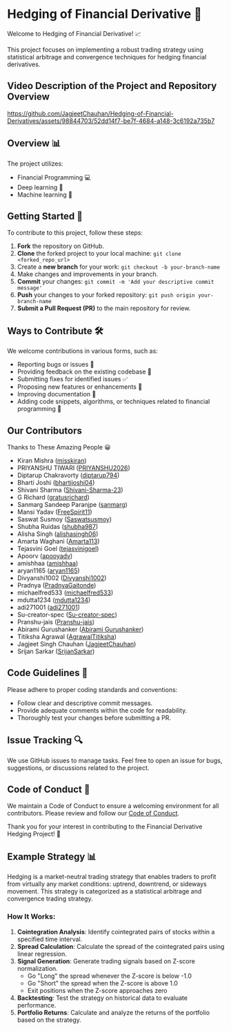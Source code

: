 # Hedging of Financial Derivative 💼

Welcome to Hedging of Financial Derivative! 📈

This project focuses on implementing a robust trading strategy using statistical arbitrage and convergence techniques for hedging financial derivatives.

## Video Description of the Project and Repository Overview


https://github.com/JagjeetChauhan/Hedging-of-Financial-Derivatives/assets/98844703/52dd14f7-be7f-4684-a148-3c6192a735b7



## Overview 📊

The project utilizes:

- Financial Programming 💻
- Deep learning 🧠
- Machine learning 🤖

## Getting Started 🚀

To contribute to this project, follow these steps:

1. **Fork** the repository on GitHub.
2. **Clone** the forked project to your local machine: ```git clone <forked_repo_url>```
3. Create a **new branch** for your work: ```git checkout -b your-branch-name```
4. Make changes and improvements in your branch.
5. **Commit** your changes: ```git commit -m 'Add your descriptive commit message'```
6. **Push** your changes to your forked repository: ```git push origin your-branch-name```
7. **Submit a Pull Request (PR)** to the main repository for review.

## Ways to Contribute 🛠️

We welcome contributions in various forms, such as:

- Reporting bugs or issues 🐞
- Providing feedback on the existing codebase 💬
- Submitting fixes for identified issues ✅
- Proposing new features or enhancements 🚀
- Improving documentation 📝
- Adding code snippets, algorithms, or techniques related to financial programming 💼

## Our Contributors

Thanks to These Amazing People :grinning:
* Kiran Mishra ([misskiran](https://github.com/misskiran))
* PRIYANSHU TIWARI ([PRIYANSHU2026](https://github.com/PRIYANSHU2026))
* Diptarup Chakravorty ([diptarup794](https://github.com/diptarup794))
* Bharti Joshi ([bhartijoshi04](https://github.com/bhartijoshi04))
* Shivani Sharma ([Shivani-Sharma-23](https://github.com/Shivani-Sharma-23))
* G Richard ([gratusrichard](https://github.com/gratusrichard))
* Sanmarg Sandeep Paranjpe ([sanmarg](https://github.com/sanmarg))
* Mansi Yadav ([FreeSpirit11](https://github.com/FreeSpirit11))
* Saswat Susmoy ([Saswatsusmoy](https://github.com/Saswatsusmoy))
* Shubha Ruidas ([shubha987](https://github.com/shubha987))
* Alisha Singh ([alishasingh06](https://github.com/alishasingh06))
* Amarta Waghani ([Amarta113](https://github.com/Amarta113))
* Tejasvini Goel ([tejasvinigoel](https://github.com/tejasvinigoel))
* Apoorv ([apooyadv](https://github.com/apooyadv))
* amishhaa ([amishhaa](https://github.com/amishhaa))
* aryan1165 ([aryan1165](https://github.com/aryan1165))
* Divyanshi1002 ([Divyanshi1002](https://github.com/Divyanshi1002))
* Pradnya ([PradnyaGaitonde](https://github.com/PradnyaGaitonde))
* michaelfred533 ([michaelfred533](https://github.com/michaelfred533))
* mdutta1234 ([mdutta1234](https://github.com/mdutta1234))
* adi271001 ([adi271001](https://github.com/adi271001))
* Su-creator-spec ([Su-creator-spec](https://github.com/Su-creator-spec))
* Pranshu-jais ([Pranshu-jais](https://github.com/Pranshu-jais))
* Abirami Gurushanker ([Abirami Gurushanker](https://github.com/A-b-i-r-a-m-i-G-S))
* Titiksha Agrawal ([AgrawalTitiksha](https://github.com/AgrawalTitiksha))
* Jagjeet Singh Chauhan ([JagjeetChauhan](https://github.com/JagjeetChauhan))
* Srijan Sarkar ([SrijanSarkar](https://github.com/Srijansarkar17))


## Code Guidelines 📝

Please adhere to proper coding standards and conventions:

- Follow clear and descriptive commit messages.
- Provide adequate comments within the code for readability.
- Thoroughly test your changes before submitting a PR.

## Issue Tracking 🔍

We use GitHub issues to manage tasks. Feel free to open an issue for bugs, suggestions, or discussions related to the project.

## Code of Conduct 🤝

We maintain a Code of Conduct to ensure a welcoming environment for all contributors. Please review and follow our [Code of Conduct](https://github.com/Akshat111111/Hedging-of-Financial-Derivatives/blob/main/Code-of-conduct.md).

Thank you for your interest in contributing to the Financial Derivative Hedging Project! 🙌

## Example Strategy 📊

Hedging is a market-neutral trading strategy that enables traders to profit from virtually any market conditions: uptrend, downtrend, or sideways movement. This strategy is categorized as a statistical arbitrage and convergence trading strategy.

### How It Works:

1. **Cointegration Analysis**: Identify cointegrated pairs of stocks within a specified time interval.
2. **Spread Calculation**: Calculate the spread of the cointegrated pairs using linear regression.
3. **Signal Generation**: Generate trading signals based on Z-score normalization.
   - Go "Long" the spread whenever the Z-score is below -1.0
   - Go "Short" the spread when the Z-score is above 1.0
   - Exit positions when the Z-score approaches zero
4. **Backtesting**: Test the strategy on historical data to evaluate performance.
5. **Portfolio Returns**: Calculate and analyze the returns of the portfolio based on the strategy.

